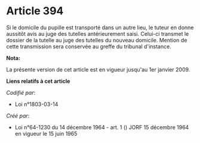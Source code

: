 # Article 394

Si le domicile du pupille est transporté dans un autre lieu, le tuteur en donne aussitôt avis au juge des tutelles
antérieurement saisi. Celui-ci transmet le dossier de la tutelle au juge des tutelles du nouveau domicile. Mention de cette
transmission sera conservée au greffe du tribunal d'instance.

**Nota:**

La présente version de cet article est en vigueur jusqu'au 1er janvier 2009.

**Liens relatifs à cet article**

_Codifié par_:

  - Loi n°1803-03-14

_Créé par_:

  - Loi n°64-1230 du 14 décembre 1964 - art. 1 () JORF 15 décembre 1964 en vigueur le 15 juin 1965
